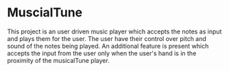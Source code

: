 # MuscialTune

This project is an user driven music player which accepts the notes as input and plays them for the user. The user have their control over pitch and sound of the notes being played.
An additional feature is present which accepts the input from the user only when the user's hand is in the proximity of the musicalTune player.
